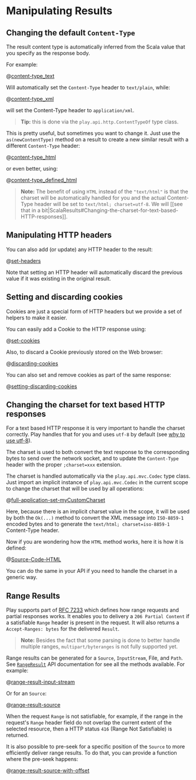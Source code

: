 <!--- Copyright (C) Lightbend Inc. <https://www.lightbend.com> -->
# Manipulating Results

## Changing the default `Content-Type`

The result content type is automatically inferred from the Scala value that you specify as the response body.

For example:

@[content-type_text](code/ScalaResults.scala)

Will automatically set the `Content-Type` header to `text/plain`, while:

@[content-type_xml](code/ScalaResults.scala)

will set the Content-Type header to `application/xml`.

> **Tip:** this is done via the `play.api.http.ContentTypeOf` type class.

This is pretty useful, but sometimes you want to change it. Just use the `as(newContentType)` method on a result to create a new similar result with a different `Content-Type` header:

@[content-type_html](code/ScalaResults.scala)

or even better, using:

@[content-type_defined_html](code/ScalaResults.scala)

> **Note:** The benefit of using `HTML` instead of the `"text/html"` is that the charset will be automatically handled for you and the actual Content-Type header will be set to `text/html; charset=utf-8`. We will [[see that in a bit|ScalaResults#Changing-the-charset-for-text-based-HTTP-responses]].

## Manipulating HTTP headers

You can also add (or update) any HTTP header to the result:

@[set-headers](code/ScalaResults.scala)

Note that setting an HTTP header will automatically discard the previous value if it was existing in the original result.

## Setting and discarding cookies

Cookies are just a special form of HTTP headers but we provide a set of helpers to make it easier.

You can easily add a Cookie to the HTTP response using:

@[set-cookies](code/ScalaResults.scala)

Also, to discard a Cookie previously stored on the Web browser:

@[discarding-cookies](code/ScalaResults.scala)

You can also set and remove cookies as part of the same response:

@[setting-discarding-cookies](code/ScalaResults.scala)

## Changing the charset for text based HTTP responses

For a text based HTTP response it is very important to handle the charset correctly. Play handles that for you and uses `utf-8` by default (see [why to use utf-8](http://www.w3.org/International/questions/qa-choosing-encodings#useunicode)).

The charset is used to both convert the text response to the corresponding bytes to send over the network socket, and to update the `Content-Type` header with the proper `;charset=xxx` extension.

The charset is handled automatically via the `play.api.mvc.Codec` type class. Just import an implicit instance of `play.api.mvc.Codec` in the current scope to change the charset that will be used by all operations:

@[full-application-set-myCustomCharset](code/ScalaResults.scala)

Here, because there is an implicit charset value in the scope, it will be used by both the `Ok(...)` method to convert the XML message into `ISO-8859-1` encoded bytes and to generate the `text/html; charset=iso-8859-1` Content-Type header.

Now if you are wondering how the `HTML` method works, here it is how it is defined:

@[Source-Code-HTML](code/ScalaResults.scala)

You can do the same in your API if you need to handle the charset in a generic way.

## Range Results

Play supports part of [RFC 7233](https://tools.ietf.org/html/rfc7233) which defines how range requests and partial responses works. It enables you to delivery a `206 Partial Content` if a satisfiable `Range` header is present in the request. It will also returns a `Accept-Ranges: bytes` for the delivered `Result`.

> **Note:** Besides the fact that some parsing is done to better handle multiple ranges, `multipart/byteranges` is not fully supported yet.

Range results can be generated for a `Source`, `InputStream`, File, and `Path`. See [`RangeResult`](api/scala/play/api/mvc/RangeResult$.html) API documentation for see all the methods available. For example:

@[range-result-input-stream](code/ScalaResults.scala)

Or for an `Source`:

@[range-result-source](code/ScalaResults.scala)

When the request `Range` is not satisfiable, for example, if the range in the request's `Range` header field do not overlap the current extent of the selected resource, then a HTTP status `416` (Range Not Satisfiable) is returned.

It is also possible to pre-seek for a specific position of the `Source` to more efficiently deliver range results. To do that, you can provide a function where the pre-seek happens:

@[range-result-source-with-offset](code/ScalaResults.scala)
